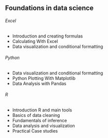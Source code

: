 ## Foundations in data science
###### Excel
  * Introduction and creating formulas
  * Calculating With Excel
  * Data visualization and conditional formatting

###### Python
* Data visualization and conditional formatting
* Python Plotting With Matplotlib
* Data Analysis with Pandas

###### R
* Introduction R and main tools
* Basics of data cleaning
* Fundamentals of inference
* Data analysis and visualization
* Practical Case studies
